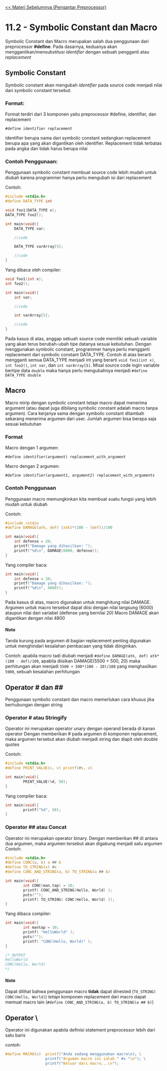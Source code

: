 [<< Materi Sebelumnya (Pengantar Preprocessor)](1-Pengantar.md)

# 11.2 - Symbolic Constant dan Macro

Symbolic Constant dan Macro merupakan salah dua penggunaan dari preprocessor **#define**. Pada dasarnya, keduanya akan menggantikan/mensubstitusi _identifier_ dengan sebuah pengganti atau _replacement_

## Symbolic Constant

Symbolic constant akan mengubah _identifier_ pada source code menjadi nilai dari symbolic constant tersebut.

### Format:

Format terdiri dari 3 komponen yaitu preprocessor #define, identifier, dan replacement

```
#define identifier replacement
```

identifier berupa nama dari symbolic constant sedangkan replacement berupa apa yang akan digantikan oleh identifier. Replacement tidak terbatas pada angka dan tidak harus berupa nilai

### Contoh Penggunaan:

Penggunaan symbolic constant membuat source code lebih mudah untuk diubah karena programmer hanya perlu mengubah isi dari replacement

Contoh:

```c
#include <stdio.h>
#define DATA_TYPE int

void foo1(DATA_TYPE x);
DATA_TYPE foo2();

int main(void){
    DATA_TYPE var;

    //code

    DATA_TYPE varArray[5];

    //code
}
```

Yang dibaca oleh compiler:

```c
void foo1(int x);
int foo2();

int main(void){
    int var;

    //code

    int varArray[5];

    //code
}
```

Pada kasus di atas, anggap sebuah source code memiliki sebuah variable yang akan terus berubah-ubah tipe datanya sesuai kebutuhan.
Dengan menggunakan symbolic constant, programmer hanya perlu mengganti replacement dari symbolic constant DATA_TYPE.
Contoh di atas berarti mengganti semua DATA_TYPE menjadi int yang berarti `void foo1(int x)`, `int foo2()`, `int var`, dan `int varArray[5]`.
Misal source code ingin variable bertipe data `double` maka hanya perlu mengubahnya menjadi `#define DATA_TYPE double`

## Macro

Macro mirip dengan symbolic constant tetapi macro dapat menerima argument (atau dapat juga dibilang symbolic constant adalah macro tanpa argumen). Cara kerjanya sama dengan
symbolic constant ditambah sekarang menerima argumen dari user. Jumlah argumen bisa berapa saja sesuai kebutuhan

### Format

Macro dengan 1 argumen:

```
#define identifier(argument) replacement_with_argument
```

Macro dengan 2 argumen:

```
#define identifier(argument1, argument2) replacement_with_arguments
```

### Contoh Penggunaan

Penggunaan macro memungkinkan kita membuat suatu fungsi yang lebih mudah untuk diubah

Contoh:

```c
#include <stdio
#define DAMAGE(atk, def) (atk)*(100 - (def))/100

int main(void){
    int defense = 20;
    printf("Damage yang dihasilkan: ");
    printf("%d\n", DAMAGE(6000, defense));
}
```

Yang compiler baca:

```c
int main(void){
    int defense = 20;
    printf("Damage yang dihasilkan: ");
    printf("%d\n", 4800));
}
```

Pada kasus di atas, macro digunakan untuk menghitung nilai DAMAGE.
Argumen untuk macro tersebut dapat diisi dengan nilai langsung (6000) ataupun nilai dari variabel (defense yang bernilai 20)
Macro DAMAGE akan digantikan dengan nilai 4800

#### Note

Tanda kurung pada argumen di bagian replacement penting digunakan untuk menghindari kesalahan pembacaan yang tidak diinginkan.

Contoh: apabila macro tadi diubah menjadi `#define DAMAGE(atk, def) atk*(100 - def)/100`, apabila diisikan DAMAGE(5500 + 500, 20) maka perhitungan akan menjadi
`5500 + 500*(100 - 20)/100` yang menghasilkan `5900`, sebuah kesalahan perhitungan

## Operator # dan \##

Penggunaan symbolic constant dan macro memerlukan cara khusus jika berhubungan dengan string

### Operator # atau Stringify

Operator ini merupakan operator unary dengan operand berada di kanan operator
Dengan memberikan # pada argumen di komponen replacement, maka argumen tersebut akan diubah menjadi string dan diapit oleh double quotes

Contoh:

```c
#include <stdio.h>
#define PRINT_VALUE(s, v) printf(#s, v)

int main(void){
        PRINT_VALUE(%d, 50);
}
```

Yang compiler baca:

```c
int main(void){
        printf("%d", 50);
}
```

### Operator \## atau Concat

Operator ini merupakan operator binary. Dengan memberikan ## di antara dua argumen, maka argumen tersebut akan digabung menjadi satu argumen
Contoh:

```c
#include <stdio.h>
#define CONC(a, b) a ## b
#define TO_STRING(x) #x
#define CONC_AND_STRING(a, b) TO_STRING(a ## b)

int main(void){
        int CONC(man,tap) = 10;
        printf( CONC_AND_STRING(Hello, World) );
        puts("");
        printf( TO_STRING( CONC(Hello, World) ));
}
```

Yang dibaca compiler:

```c
int main(void){
        int mantap = 10;
        printf( "HelloWorld" );
        puts("");
        printf( "CONC(Hello, World)" );
}

/* OUTPUT
HelloWorld
CONC(Hello, World)
*/
```

#### Note

Dapat dilihat bahwa penggunaan macro **tidak** dapat dinested (`TO_STRING( CONC(Hello, World)`)
_tetapi_ komponen replacement dari macro dapat memuat macro lain (`#define CONC_AND_STRING(a, b) TO_STRING(a ## b)`)

## Operator \\

Operator ini digunakan apabila definisi statement preprocessor lebih dari satu baris

contoh:

```c
#define MACRO(x)  printf("Anda sedang menggunakan macro\n); \
                  printf("Argumen macro ini ialah " #x "\n"); \
                  printf("Keluar dari macro...\n");
```

